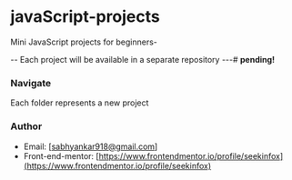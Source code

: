 # javaScript-projects

Mini JavaScript projects for beginners-

-- Each project will be available in a separate repository  ---# **pending!**

### Navigate

Each folder represents a new project

### Author

- Email: [sabhyankar918@gmail.com]
- Front-end-mentor: [https://www.frontendmentor.io/profile/seekinfox](https://www.frontendmentor.io/profile/seekinfox)
